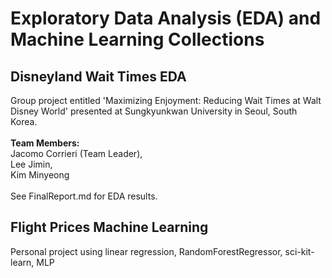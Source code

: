 # Exploratory Data Analysis (EDA) and Machine Learning Collections
## Disneyland Wait Times EDA
Group project entitled 'Maximizing Enjoyment: Reducing Wait Times at Walt Disney World' presented at Sungkyunkwan University in Seoul, South Korea. \
\
**Team Members:** \
Jacomo Corrieri (Team Leader), \
Lee Jimin, \
Kim Minyeong \
\
See FinalReport.md for EDA results.
## Flight Prices Machine Learning
Personal project using linear regression, RandomForestRegressor, sci-kit-learn, MLP
